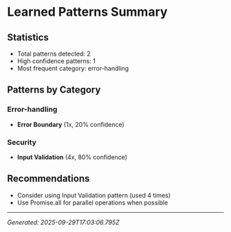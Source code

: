 # Learned Patterns Summary

## Statistics
- Total patterns detected: 2
- High confidence patterns: 1
- Most frequent category: error-handling

## Patterns by Category


### Error-handling
- **Error Boundary** (1x, 20% confidence)


### Security
- **Input Validation** (4x, 80% confidence)


## Recommendations
- Consider using Input Validation pattern (used 4 times)
- Use Promise.all for parallel operations when possible

---
*Generated: 2025-09-29T17:03:06.795Z*
